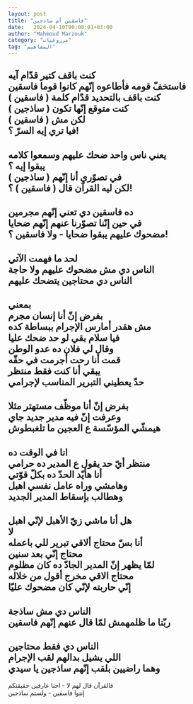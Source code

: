 ```yaml
---
layout: post
title: "فاسقين أم ساذجين"
date:   2024-04-10T00:00:01+03:00
author: "Mahmoud Marzouk"
category: "مرزوقيات"
tag: "المفاهيم"
---
```



كنت باقف كتير قدّام آيه  
فاستخفّ قومه فأطاعوه إنّهم كانوا قوما فاسقين  
كنت باقف بالتحديد قدّام كلمة ( فاسقين )  
كنت متوقع إنّها تكون ( ساذجين )  
لكن مش ( فاسقين )  
فيا تري إيه السرّ ؟!  
-  
يعني ناس واحد ضحك عليهم وسمعوا كلامه  
يبقوا إيه ؟  
في تصوّري أنا إنّهم ( ساذجين )  
لكن ليه القرآن قال ( فاسقين ) ؟!  
-  
ده فاسقين دي تعني إنّهم مجرمين  
في حين إنّنا تصوّرنا عنهم إنّهم ضحايا  
مضحوك عليهم يبقوا ضحايا - ولا فاسقين ؟!  
-  
لحد ما فهمت الآتي  
الناس دي مش مضحوك عليهم ولا حاجة  
الناس دي محتاجين يتضحك عليهم  
-  
بمعني  
بفرض إنّ أنا إنسان مجرم  
مش هقدر أمارس الإجرام ببساطة كده  
فيا سلام بقي لو حد ضحك عليا  
وقال لي فلان ده عدو الوطن  
قمت أنا رحت أجرمت في حقّه  
يبقي أنا كنت فقط منتظر  
حدّ يعطيني التبرير المناسب لإجرامي  
-  
بفرض إنّ أنا موظّف مستهتر مثلا  
وعرفت إنّ فيه مدير جديد جاي  
هيمشّي المؤسّسة ع العجين ما تلغبطوش  
-  
انا في الوقت ده  
منتظر أيّ حد يقول ع المدير ده حرامي  
أنا هأيّد الحدّ ده بكلّ قوّتي  
وهامشي وراه عامل نفسي اهبل  
وهطالب بإسقاط المدير الجديد  
-  
هل أنا ماشي زيّ الأهبل لإنّي اهبل  
لا  
أنا بسّ محتاج ألاقي تبرير للي باعمله  
محتاج إنّي بعد سنين  
لمّا يظهر إنّ المدير الجادّ ده كان مظلوم  
محتاج الاقي مخرج أقول من خلاله  
إنّي حاربته لإنّي كان مضحوك عليّا  
-  
الناس دي مش ساذجة  
ربّنا ما ظلمهمش لمّا قال عنهم إنّهم فاسقين  
-  
الناس دي فقط محتاجين  
اللي يشيل بدالهم لقب الإجرام  
وهما راضيين بلقب إنّهم ساذجين يا سيدي  
-  
فالقرآن قال لهم لا - احنا عارفين حقيقتكم  
إنتوا فاسقين - ولستم ساذجين

